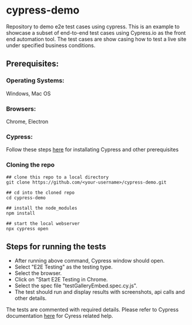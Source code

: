 # cypress-demo
Repository to demo e2e test cases using cypress.
This is an example to showcase a subset of end-to-end test cases using Cypress.io as the front end automation tool. The test cases are show casing how to test a live site under specified business conditions.

## Prerequisites:
### Operating Systems:
Windows, Mac OS
### Browsers:
Chrome, Electron
### Cypress:
Follow these steps [here](https://docs.cypress.io/guides/getting-started/installing-cypress) for installating Cypress and other prerequisites

### Cloning the repo
```
## clone this repo to a local directory
git clone https://github.com/<your-username>/cypress-demo.git

## cd into the cloned repo
cd cypress-demo

## install the node_modules
npm install

## start the local webserver
npx cypress open
```

## Steps for running the tests
- After running above command, Cypress window should open.
- Select "E2E Testing" as the testing type.
- Select the browser.
- Click on "Start E2E Testing in Chrome.
- Select the spec file "testGalleryEmbed.spec.cy.js".
- The test should run and display results with screenshots, api calls and other details.

The tests are commented with required details. Please refer to Cypress documentation [here](https://docs.cypress.io/api/commands/get) for Cyress related help.

